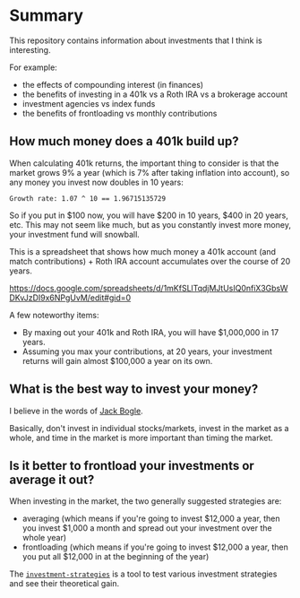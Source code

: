 # Summary

This repository contains information about investments that I think is interesting.

For example:

- the effects of compounding interest (in finances)
- the benefits of investing in a 401k vs a Roth IRA vs a brokerage account
- investment agencies vs index funds
- the benefits of frontloading vs monthly contributions

## How much money does a 401k build up?

When calculating 401k returns, the important thing to consider is that the market grows 9% a year (which is 7% after taking inflation into account), so any money you invest now doubles in 10 years:

```
Growth rate: 1.07 ^ 10 == 1.96715135729
```

So if you put in $100 now, you will have $200 in 10 years, $400 in 20 years, etc. This may not seem like much, but as you constantly invest more money, your investment fund will snowball.

This is a spreadsheet that shows how much money a 401k account (and match contributions) + Roth IRA account accumulates over the course of 20 years.

https://docs.google.com/spreadsheets/d/1mKfSLlTqdjMJtUsIQ0nfiX3GbsWDKvJzDI9x6NPgUvM/edit#gid=0

A few noteworthy items:

- By maxing out your 401k and Roth IRA, you will have $1,000,000 in 17 years.
- Assuming you max your contributions, at 20 years, your investment returns will gain almost $100,000 a year on its own.

## What is the best way to invest your money?

I believe in the words of [Jack Bogle](https://en.wikipedia.org/wiki/John_C._Bogle).

Basically, don't invest in individual stocks/markets, invest in the market as a whole, and time in the market is more important than timing the market.

## Is it better to frontload your investments or average it out?

When investing in the market, the two generally suggested strategies are:

- averaging (which means if you're going to invest $12,000 a year, then you invest $1,000 a month and spread out your investment over the whole year)
- frontloading (which means if you're going to invest $12,000 a year, then you put all $12,000 in at the beginning of the year)

The [`investment-strategies`](investment-strategies/README.md) is a tool to test various investment strategies and see their theoretical gain.
